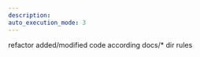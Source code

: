 ```yaml
---
description:
auto_execution_mode: 3
---
```


refactor added/modified code according docs/\* dir rules
